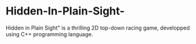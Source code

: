 # Hidden-In-Plain-Sight-
Hidden in Plain Sight" is a thrilling 2D top-down racing game, developped using C++ programming language.
